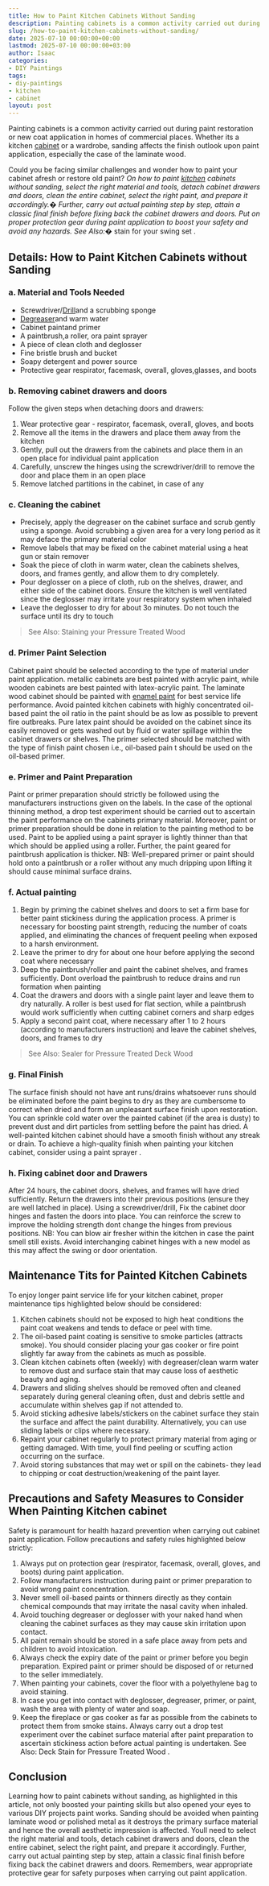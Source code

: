 ```yaml
---
title: How to Paint Kitchen Cabinets Without Sanding
description: Painting cabinets is a common activity carried out during paint restoration or new coat application in homes of commercial places.
slug: /how-to-paint-kitchen-cabinets-without-sanding/
date: 2025-07-10 00:00:00+00:00
lastmod: 2025-07-10 00:00:00+03:00
author: Isaac
categories:
- DIY Paintings
tags:
- diy-paintings
- kitchen
- cabinet
layout: post
---
```

Painting cabinets is a common activity carried out during paint restoration or new coat application in homes of commercial places. Whether its a kitchen [cabinet](https://pestpolicy.com/best-paint-for-kitchen-cabinets/) or a wardrobe, sanding affects the finish outlook upon paint application, especially the case of the laminate wood.

Could you be facing similar challenges and wonder how to paint your cabinet afresh or restore old paint?
*On how to paint [kitchen](https://pestpolicy.com/how-much-does-it-cost-to-paint-kitchen-cabinets/) cabinets without sanding, select the right material and tools, detach cabinet drawers and doors, clean the entire cabinet, select the right paint, and prepare it accordingly.�*
*Further, carry out actual painting step by step, attain a classic final finish before fixing back the cabinet drawers and doors. Put on proper protection gear during paint application to boost your safety and avoid any hazards. See Also:�*
stain for your swing set
.
## Details: How to Paint Kitchen Cabinets without Sanding
### a. Material and Tools Needed
- Screwdriver/[Drill](https://www.amazon.com/dp/B07QG5P2MG/?tag=p-policy-20)and a scrubbing sponge
- [Degreaser](https://www.amazon.com/dp/B0015KROXU/?tag=p-policy-20)and warm water
- Cabinet paintand primer
- A paintbrush,a roller, ora paint sprayer
- A piece of clean cloth and deglosser
- Fine bristle brush and bucket
- Soapy detergent and power source
- Protective gear  respirator, facemask, overall, gloves,glasses, and boots
### b. Removing cabinet drawers and doors
Follow the given steps when detaching doors and drawers:
1. Wear protective gear - respirator, facemask, overall, gloves, and boots
2. Remove all the items in the drawers and place them away from the kitchen
3. Gently, pull out the drawers from the cabinets and place them in an open place for individual paint application
4. Carefully, unscrew the hinges using the screwdriver/drill to remove the door and place them in an open place
5. Remove latched partitions in the cabinet, in case of any
### c. Cleaning the cabinet
- Precisely, apply the degreaser on the cabinet surface and scrub gently using a sponge. Avoid scrubbing a given area for a very long period as it may deface the primary material color
- Remove labels that may be fixed on the cabinet material using a heat gun or stain remover
- Soak the piece of cloth in warm water, clean the cabinets shelves, doors, and frames gently, and allow them to dry completely.
- Pour deglosser on a piece of cloth, rub on the shelves, drawer, and either side of the cabinet doors. Ensure the kitchen is well ventilated since the deglosser may irritate your respiratory system when inhaled
- Leave the deglosser to dry for about 3o minutes. Do not touch the surface until its dry to touch
> See Also:
> Staining your Pressure Treated Wood
### d. Primer Paint Selection
Cabinet paint should be selected according to the type of material under paint application. metallic cabinets are best painted with acrylic paint, while wooden cabinets are best painted with latex-acrylic paint.
The laminate wood cabinet should be painted with
[enamel paint](https://pestpolicy.com/what-is-enamel-paint-used-for/)
for best service life performance. Avoid painted kitchen cabinets with highly concentrated oil-based paint  the oil ratio in the paint should be as low as possible to prevent fire outbreaks.
Pure latex paint should be avoided on the cabinet since its easily removed or gets washed out by fluid or water spillage within the cabinet drawers or shelves.
The primer selected should be matched with the type of finish paint chosen i.e.,
oil-based pain
t should be used on the oil-based primer.
### e. Primer and Paint Preparation
Paint or primer preparation should strictly be followed using the manufacturers instructions given on the labels. In the case of the optional thinning method, a drop test experiment should be carried out to ascertain the paint performance on the cabinets primary material.
Moreover, paint or primer preparation should be done in relation to the painting method to be used. Paint to be applied using a paint sprayer is lightly thinner than that which should be applied using a roller. Further, the paint geared for
paintbrush application
is thicker.
NB: Well-prepared primer or paint should hold onto a paintbrush or a roller without any much dripping upon lifting  it should cause minimal surface drains.
### f. Actual painting
1. Begin by priming the cabinet shelves and doors to set a firm base for better paint stickiness during the application process. A primer is necessary for boosting paint strength, reducing the number of coats applied, and eliminating the chances of frequent peeling when exposed to a harsh environment.
2. Leave the primer to dry for about one hour before applying the second coat where necessary
3. Deep the paintbrush/roller and paint the cabinet shelves, and frames sufficiently. Dont overload the paintbrush to reduce drains and run formation when painting
4. Coat the drawers and doors with a single paint layer and leave them to dry naturally. A roller is best used for flat section, while a paintbrush would work sufficiently when cutting cabinet corners and sharp edges
5. Apply a second paint coat, where necessary after 1 to 2 hours (according to manufacturers instruction) and leave the cabinet shelves, doors, and frames to dry
> See Also:
> Sealer for Pressure Treated Deck Wood
### g. Final Finish
The surface finish should not have ant runs/drains whatsoever  runs should be eliminated before the paint begins to dry as they are cumbersome to correct when dried and form an unpleasant surface finish upon restoration.
You can sprinkle cold water over the painted cabinet (if the area is dusty) to prevent dust and dirt particles from settling before the paint has dried. A well-painted kitchen cabinet should have a smooth finish without any streak or drain.
To achieve a high-quality finish when painting your kitchen cabinet, consider using
a paint sprayer
.
### h. Fixing cabinet door and Drawers
After 24 hours, the cabinet doors, shelves, and frames will have dried sufficiently. Return the drawers into their previous positions (ensure they are well latched in place). Using a screwdriver/drill, Fix the cabinet door hinges and fasten the doors into place.
You can reinforce the screw to improve the holding strength  dont change the hinges from previous positions.
NB: You can blow air fresher within the kitchen in case the paint smell still exists. Avoid interchanging cabinet hinges with a new model as this may affect the swing or door orientation.
## Maintenance Tits for Painted Kitchen Cabinets
To enjoy longer paint service life for your kitchen cabinet, proper maintenance tips highlighted below should be considered:
1. Kitchen cabinets should not be exposed to high heat conditions  the paint coat weakens and tends to deface or peel with time.
2. The oil-based paint coating is sensitive to smoke particles (attracts smoke). You should consider placing your gas cooker or fire point slightly far away from the cabinets as much as possible.
3. Clean kitchen cabinets often (weekly) with degreaser/clean warm water to remove dust and surface stain that may cause loss of aesthetic beauty and aging.
4. Drawers and sliding shelves should be removed often and cleaned separately during general cleaning  often, dust and debris settle and accumulate within shelves gap if not attended to.
5. Avoid sticking adhesive labels/stickers on the cabinet surface  they stain the surface and affect the paint durability. Alternatively, you can use sliding labels or clips where necessary.
6. Repaint your cabinet regularly to protect primary material from aging or getting damaged. With time, youll find peeling or scuffing action occurring on the surface.
7. Avoid storing substances that may wet or spill on the cabinets- they lead to chipping or coat destruction/weakening of the paint layer.
## Precautions and Safety Measures to Consider When Painting Kitchen cabinet
Safety is paramount for health hazard prevention when carrying out cabinet paint application. Follow precautions and safety rules highlighted below strictly:
1. Always put on protection gear (respirator, facemask, overall, gloves, and boots) during paint application.
2. Follow manufacturers instruction during paint or primer preparation to avoid wrong paint concentration.
3. Never smell oil-based paints or thinners directly as they contain chemical compounds that may irritate the nasal cavity when inhaled.
4. Avoid touching degreaser or deglosser with your naked hand when cleaning the cabinet surfaces as they may cause skin irritation upon contact.
5. All paint remain should be stored in a safe place away from pets and children to avoid intoxication.
6. Always check the expiry date of the paint or primer before you begin preparation. Expired paint or primer should be disposed of or returned to the seller immediately.
7. When painting your cabinets, cover the floor with a polyethylene bag to avoid staining.
8. In case you get into contact with deglosser, degreaser, primer, or paint, wash the area with plenty of water and soap.
9. Keep the fireplace or gas cooker as far as possible from the cabinets to protect them from smoke stains.
Always carry out a drop test experiment over the cabinet surface material after paint preparation to ascertain stickiness action before actual painting is undertaken.
See Also:
Deck Stain for Pressure Treated Wood
.
## Conclusion
Learning how to paint cabinets without sanding, as highlighted in this article, not only boosted your painting skills but also opened your eyes to various DIY projects paint works. Sanding should be avoided when painting laminate wood or polished metal as it destroys the primary surface material and hence the overall aesthetic impression is affected.
Youll need to select the right material and tools, detach cabinet drawers and doors, clean the entire cabinet, select the right paint, and prepare it accordingly. Further, carry out actual painting step by step, attain a classic final finish before fixing back the cabinet drawers and doors. Remembers, wear appropriate protective gear for safety purposes when carrying out paint application.